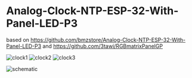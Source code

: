 # Analog-Clock-NTP-ESP-32-With-Panel-LED-P3
based on https://github.com/bmzstore/Analog-Clock-NTP-ESP-32-With-Panel-LED-P3 and https://github.com/3tawi/RGBmatrixPanelGP

![clock1](https://blogger.googleusercontent.com/img/b/R29vZ2xl/AVvXsEhXG_bt_xlBDTgDMv0Y5YEIvcMy_Gv0hqNXVP9GOStJdA1QZIDalnOoQ3aGzcV9UWGCokwJZoNK7QEElQHu0r8Y3jGxbZqca-WuHQDpnWBq-yebexG5pfVHgIzRCO8xheW-aMmXGzcD0uCCIeF5YT6lloyV2sNMk7_bTg1KOOi2muWqt1Tk3FPfpVeqKQ/w200-h150/ceas0.jpg)
![clock2](https://blogger.googleusercontent.com/img/b/R29vZ2xl/AVvXsEhmMM5e3iR50Csm1Z2GnKn430OtnmuZxBbnFtmXhVfkMBzkGo-M8pJeHU-_LjMO2QP8SdiyjmybwxWzV0nnG06qaM2cYfekDmu2mWBFe2LZ2xHCTEjAd6zTknSJjwXrt-CsndKh-X6_F-YjgeOKRnGfulkSdV36-vOGrAMjkfzMJhCbmFMwDvCvtv29VA/w200-h150/ceas7.jpg)
![clock3](https://blogger.googleusercontent.com/img/b/R29vZ2xl/AVvXsEioqai4TD8TkDf0E9Y0Voql803vjzuyDMDAe05jMphlWuxElK5V26dO6yaqEftBRpI_X1OoYVFM3KbOjTEiFP1fkj9vSBS7clmPaRkEik_ds8PAEUBWfxklYcAbLT64h9_VZihUrkKuGDKpQB0ReqgkuKVBtw-fHBs71XleP3JuxVWuITvHP-AQchmFVw/w200-h150/ceas3.jpg)

![schematic](https://blogger.googleusercontent.com/img/b/R29vZ2xl/AVvXsEidpAdmhSDSNso3yxcyrKrA6nCqUta13QbSMaL07ilCaJk9omkDSpzTcj0GF8pgOlNiOk63C6s6ThFcFDQEFXRKFptZTkxQwekP70KfnLsgpV9QaCkUIAKqmblftVUFKOKX1HnzKf7gf134pIJGTYEOYgMArwb2CO-_Vh8ZIQy3S_OoDSm0FAa-IBGatA/s1493/esp32-devkitC-v4-pinout_p3_display_64x64.png)
